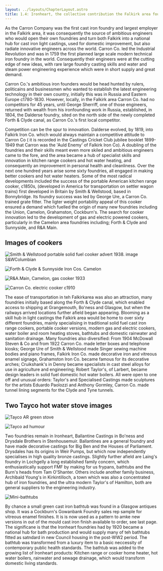 ```yaml
---
layout: ../layouts/ChapterLayout.astro
title: 1.4: Ironheart, the collective contribution the Falkirk area foundries made to improving public health
---
```


As the Carron Company was the first cast iron foundry and largest employer in the Falkirk area, it was consequently the source of ambitious engineers who would open their own foundries and turn both Falkirk into a national hub for cast iron light castings, used for domestic improvement, but also radiate innovative engineers across the world. Carron Co. led the Industrial Revolution and was in 1759 the first planned large scale modern technical iron foundry in the world. Consequently their engineers were at the cutting edge of new ideas, with rare large foundry casting skills and water and steam power engineering experience which were in short supply and great demand.

Carron Co.'s ambitious iron founders would be head hunted by rulers, politicains and businessmen who wanted to establish the latest engineering technology in their own country, initially this was in Russia and Eastern Europe c1780-1830. However, locally, in the Falkirk area Carron Co. had no competitors for 45 years, until George Sherriff, one of those engineers, returned with wealth from his ironfounding work in Russia, established, in 1804, the Dalderse foundry, sited on the north side of the newly completed Forth & Clyde canal, as Carron Co.'s first local competitor.

Competition can be the spur to innovation. Dalderse evolved, by 1819, into Falkirk Iron Co. which would always maintain a competitive attitude to Carron Co ( it is recorded in the Castings Cricket Club jubilee booklet 1899-1949 that Carron was the 'Auld Enemy' of Falkirk Iron Co). A doubling of the foundries and their skills meant even more skiled and ambitious engineers came to the fore, and the area became a hub of specialist skills and innovation in kitchen range cookers and hot water heating, and consequently an improvement in personal health and cleanliness. Over the next one hundred years arise some sixty foundries, all engaged in making better cookers and hot water heaters. Some of the most radical developments included the success of the portable American kitchen range cooker, c1850s, (developed in America for transportation on settler wagon trains) first developed in Britain by Smith & Wellstood, based in Bonnybridge. Its foundry success was led by George Ure, a Carron Co. trained grate fitter. The ligter weight portability appeal of this cooker ensured a demand which fuelled the origin of many new foundries including the Union, Camelon, Grahamston, Cockburn's. The search for cooker innovation led to the development of gas and electric powered cookers, particularly in the Camelon area foundries including; Forth & Clyde and Sunnyside, and R&A Main.

## Images of cookers

![Smith & Wellstood portable solid fuel cooker advert 1938. image S&WColumbian](S-and-W-Columbian-stove-1938)

![Forth & Clyde & Sunnyside Iron Cos. Camelon](Sunnyside-cooker-and-workforce-1890)

![R&A.Main, Camelon, gas cooker 1933](RAMain-Gas-1933-12GHK-Main)

![Carron Co. electric cooker c1910](carronelectricook)

The ease of transportation in teh Falkirkarea was also an attraction, many foundries initially based along the Forth & Clyde canal, which enabled access to shipping at Grangemouth, Bo'ness and Glasgow, but when the railways arrived locations further afield began appearing. Blooming as a skill hub in light castings the Falkirk area would be home to over sixty different foundries, mainly specialising in traditional solid fuel cast iron range cookers, portable cooker versions, modern gas and electric cookers, water boiler and room heating stoves, bathtubs and domestic rainwater and sanitation drainage. Many foundries also diversified: From 1904 McDowall Steven & Co and from 1922 Carron Co. made letter boxes and telephone kiosks; George Ure of Smith & Wellstood made Singer sewing machine bodies and piano frames, Falkirk Iron Co. made decorative iron and vitreous enamel signage, Grahamston Iron Co. became famous for its decorative arches; Cruikshank's in Denny became specialists in cast steel alloys for use in agriculture and engineering; Robert Taylor's, of Larbert, became design leaders in solid fuel domestic hot water boilers. All were open to one off and unusual orders: Taylor's and Specialised Castings made sculptures for the artists Eduardo Paolozzi and Anthony Gormley, Carron Co. made tunnel lining segments for the Clyde and Tyne tunnels.

## Two Tayco hot water stove images

![Tayco AR green stove](Tayco-AR-green-stove)

![Tayco ad humour](Tayco-ad-humour)

Two foundries remain in Ironheart, Ballantine Castings in Bo'ness and Drysdale Brothers in Stenhousemuir. Ballantines are a general foundry and have made decorative castings for Big Ben and the Houses of Parliament. Drysdales has its origins in Weir Pumps, but which now independently specialises in high quality bronze castings. Slightly further afield are Laing's foundry in Lochgelly a long established family concern, which enthusiastically support FMF by making for us frypans, bathtubs and the Burn's heads from Tam O'Shanter. Others include another family business, Archibald Young's in Kirkintilloch, a town which was also a concentrated hub of iron foundries, and the ultra modern Taylor's of Hamilton, both are general suppliers to the engineering industry.

![Mini-bathtubs](AIBathtubsx6)

By chance a small green cast iron bathtub was found in a Glasgow antiques shop. It was a Cockburn's Gowanbank Foundry sales rep sample for vitreous enamel finishes. It is is now used as a pattern to amke new versions in out of the mould cast iron finish available to order, see last page. The significane is that the Ironheart foundries had by 1920 became a national hub for bath production and would supply many of teh bathtubs fitted as satndard in new Council housing in the post-WW2 period. The bathtub was transformed from a luxury item to a basic neccessity of contemporary public health standards. The bathtub was added to the growing list of Ironheart products: Kitchen range or cooker home heater, hot water boilers, rainwater and sewage drainage, which would transform domestic living standards.      

